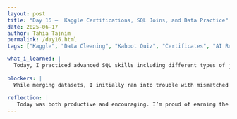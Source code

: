 ```yaml
---
layout: post
title: "Day 16 –  Kaggle Certifications, SQL Joins, and Data Practice"
date: 2025-06-17
author: Tahia Tajnim
permalink: /day16.html
tags: ["Kaggle", "Data Cleaning", "Kahoot Quiz", "Certificates", "AI Research", "SQL", "JOIN", "CTE"]   

what_i_learned: |
  Today, I practiced advanced SQL skills including different types of joins (INNER, LEFT, OUTER) and used them to successfully merge multiple datasets. I also cleaned the merged data by removing missing values and checking for consistency across key fields. These steps were essential for preparing the dataset for analysis and modeling. I completed four Kaggle tutorials and earned certificates in the process, which helped me understand essential topics like data wrangling, visualization, and feature engineering. We also played a Kahoot quiz game based on these Kaggle concepts, which made reviewing the material fun and interactive.
  
blockers: |  
  While merging datasets, I initially ran into trouble with mismatched column names and unexpected null values. It took a few tries to align the keys properly and make sure the final dataset made sense. One of my SQL queries was also running slowly until I optimized the filters and restructured the CTE logic.
  
reflection: |
   Today was both productive and encouraging. I’m proud of earning the four Kaggle certificates—it felt like a real milestone in understanding practical data science. The SQL practice and dataset merging helped strengthen my confidence in handling real-world data problems. The Kahoot quiz was a fun way to reinforce key concepts, and I enjoyed interacting with my team through feedback and discussion. I'm excited to apply all of this to my upcoming projects.
---
```

